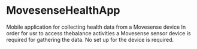 # MovesenseHealthApp
Mobile application for collecting health data from a Movesense device
In order for usr to access thebalance activities a Movesense sensor device is required for gathering the data.
No set up for the device is required.

